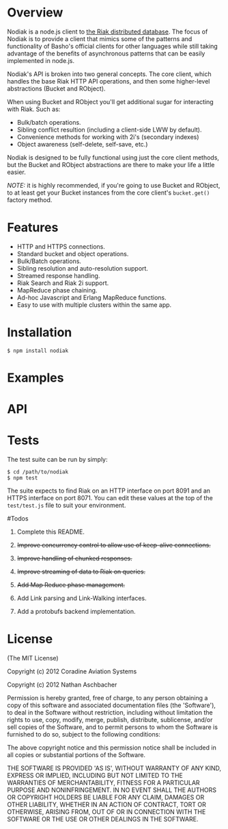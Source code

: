 # Overview

Nodiak is a node.js client to [the Riak distributed database](http://basho.com/products/riak-overview/).  The focus of Nodiak is to provide a client that mimics some of the patterns and functionality of Basho's official clients for other languages while still taking advantage of the benefits of asynchronous patterns that can be easily implemented in node.js.

Nodiak's API is broken into two general concepts.  The core client, which handles the base Riak HTTP API operations, and then some higher-level abstractions (Bucket and RObject).

When using Bucket and RObject you'll get additional sugar for interacting with Riak. Such as:

- Bulk/batch operations.
- Sibling conflict resultion (including a client-side LWW by default).
- Convenience methods for working with 2i's (secondary indexes)  
- Object awareness (self-delete, self-save, etc.)

Nodiak is designed to be fully functional using just the core client methods, but the Bucket and RObject abstractions are there to make your life a little easier.

*NOTE:* it is highly recommended, if you're going to use Bucket and RObject, to at least get your Bucket instances from the core client's ```bucket.get()``` factory method.  

# Features

- HTTP and HTTPS connections.
- Standard bucket and object operations.
- Bulk/Batch operations.
- Sibling resolution and auto-resolution support. 
- Streamed response handling.
- Riak Search and Riak 2i support.
- MapReduce phase chaining.
- Ad-hoc Javascript and Erlang MapReduce functions.
- Easy to use with multiple clusters within the same app.

# Installation

    $ npm install nodiak

# Examples

# API

# Tests

The test suite can be run by simply:

    $ cd /path/to/nodiak
    $ npm test

The suite expects to find Riak on an HTTP interface on port 8091 and an HTTPS interface on port 8071.  You can edit these values at the top of the `test/test.js` file to suit your environment.

#Todos

1. Complete this README.

2. ~~Improve concurrency control to allow use of keep-alive connections.~~

3. ~~Improve handling of chunked responses.~~

4. ~~Improve streaming of data to Riak on queries.~~

5. ~~Add Map Reduce phase management.~~

6. Add Link parsing and Link-Walking interfaces.

7. Add a protobufs backend implementation.

# License

(The MIT License)

Copyright (c) 2012 Coradine Aviation Systems

Copyright (c) 2012 Nathan Aschbacher

Permission is hereby granted, free of charge, to any person obtaining a copy of
this software and associated documentation files (the 'Software'), to deal in
the Software without restriction, including without limitation the rights to
use, copy, modify, merge, publish, distribute, sublicense, and/or sell copies of
the Software, and to permit persons to whom the Software is furnished to do so,
subject to the following conditions:

The above copyright notice and this permission notice shall be included in all
copies or substantial portions of the Software.

THE SOFTWARE IS PROVIDED 'AS IS', WITHOUT WARRANTY OF ANY KIND, EXPRESS OR
IMPLIED, INCLUDING BUT NOT LIMITED TO THE WARRANTIES OF MERCHANTABILITY, FITNESS
FOR A PARTICULAR PURPOSE AND NONINFRINGEMENT. IN NO EVENT SHALL THE AUTHORS OR
COPYRIGHT HOLDERS BE LIABLE FOR ANY CLAIM, DAMAGES OR OTHER LIABILITY, WHETHER
IN AN ACTION OF CONTRACT, TORT OR OTHERWISE, ARISING FROM, OUT OF OR IN
CONNECTION WITH THE SOFTWARE OR THE USE OR OTHER DEALINGS IN THE SOFTWARE.
